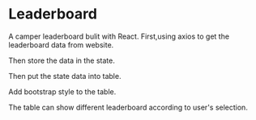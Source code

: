# Leaderboard
A camper leaderboard  bulit with React. 
First,using axios to get the leaderboard data from website.

Then store the data in the state.	

Then put the state data into table.	

Add bootstrap style to the table.	

The table can show different leaderboard according to user's selection.	
